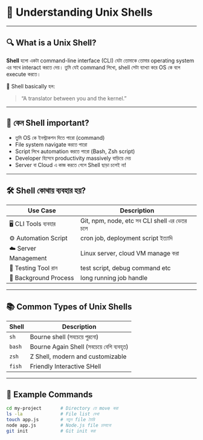 # 🐚 Understanding Unix Shells

---

## 🔍 What is a Unix Shell?

**Shell** হলো একটা command-line interface (CLI) যেটা তোমাকে তোমার operating system এর সাথে interact করতে দেয়। তুমি যেই command লিখো, shell সেটা ব্যাখ্যা করে OS কে বলে execute করতে।

🧠 Shell basically হল:
> “A translator between you and the kernel.”

---

## 🧠 কেন Shell important?

- তুমি OS কে ইনস্ট্রাকশন দিতে পারো (command)
- File system navigate করতে পারো
- Script লিখে automation করতে পারো (Bash, Zsh script)
- Developer হিসেবে productivity massively বাড়িয়ে দেয়
- Server বা Cloud এ কাজ করতে গেলে Shell ছাড়া চলেই না!

---

## 🛠️ Shell কোথায় ব্যবহার হয়?

| Use Case                | Description                                   |
|-------------------------|-----------------------------------------------|
| 🖥️ CLI Tools ব্যবহার      | Git, npm, node, etc সব CLI shell এর ভেতর চলে |
| ⚙️ Automation Script     | cron job, deployment script ইত্যাদি          |
| ☁️ Server Management     | Linux server, cloud VM manage করা             |
| 🧪 Testing Tool রান       | test script, debug command etc               |
| 🧵 Background Process    | long running job handle                      |

---

## 📚 Common Types of Unix Shells

| Shell     | Description                            |
|-----------|----------------------------------------|
| `sh`      | Bourne shell (সবচেয়ে পুরনো)              |
| `bash`    | Bourne Again Shell (সবচেয়ে বেশি ব্যবহৃত) |
| `zsh`     | Z Shell, modern and customizable        |
| `fish`    | Friendly Interactive SHell              |

---

## 🧪 Example Commands

```bash
cd my-project       # Directory তে move করা
ls -la              # File list দেখা
touch app.js        # নতুন file তৈরি
node app.js         # Node.js file চালানো
git init            # Git init করা